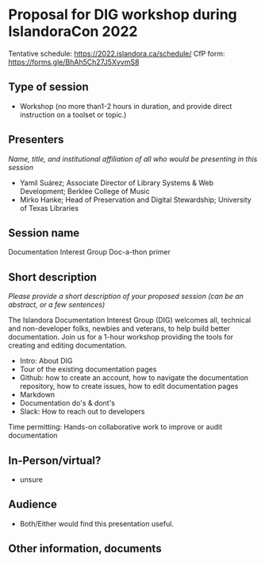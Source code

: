 # Proposal for DIG workshop during IslandoraCon 2022
Tentative schedule: https://2022.islandora.ca/schedule/
CfP form: https://forms.gle/BhAh5Ch27J5XvvmS8

## Type of session
* Workshop (no more than1-2 hours in duration, and provide direct instruction on a toolset or topic.)

## Presenters
_Name, title, and institutional affiliation of all who would be presenting in this session_
* Yamil Suárez; Associate Director of Library Systems & Web Development; Berklee College of Music
* Mirko Hanke; Head of Preservation and Digital Stewardship; University of Texas Libraries

## Session name
Documentation Interest Group Doc-a-thon primer

## Short description
_Please provide a short description of your proposed session (can be an abstract, or a few sentences)_

The Islandora Documentation Interest Group (DIG) welcomes all, technical and non-developer folks, newbies and veterans, to help build better documentation. Join us for a 1-hour workshop providing the tools for creating and editing documentation. 
  * Intro: About DIG
  * Tour of the existing documentation pages
  * Github: how to create an account, how to navigate the documentation repository, how to create issues, how to edit documentation pages
  * Markdown
  * Documentation do's & dont's
  * Slack: How to reach out to developers

Time permitting: Hands-on collaborative work to improve or audit documentation

## In-Person/virtual?
* unsure

## Audience
* Both/Either would find this presentation useful.

## Other information, documents
